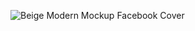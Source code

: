 ![Beige Modern Mockup Facebook Cover](https://github.com/ABDESSAMADMESRAR/mid-body/assets/130689222/8c65ab23-4dc9-4a63-a470-fa349d9e07ae)

